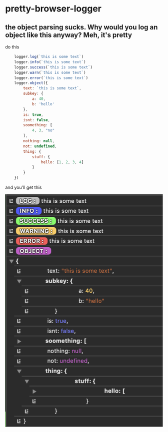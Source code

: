 # pretty-browser-logger
## the object parsing sucks. Why would you log an object like this anyway? Meh, it's pretty

do this

```javascript
    logger.log(`this is some text`)
    logger.info(`this is some text`)
    logger.success(`this is some text`)
    logger.warn(`this is some text`)
    logger.error(`this is some text`)
    logger.object({
        text: `this is some text`,
        subkey: {
            a: 40,
            b: 'hello'
        },
        is: true,
        isnt: false,
        soomething: [
            4, 3, "no"
        ],
        nothing: null,
        not: undefined,
        thing: {
            stuff: {
                hello: [1, 2, 3, 4]
            }
        }
    })
```

and you'll get this

![Alt text](screenshot.png "pretty browser logger")
